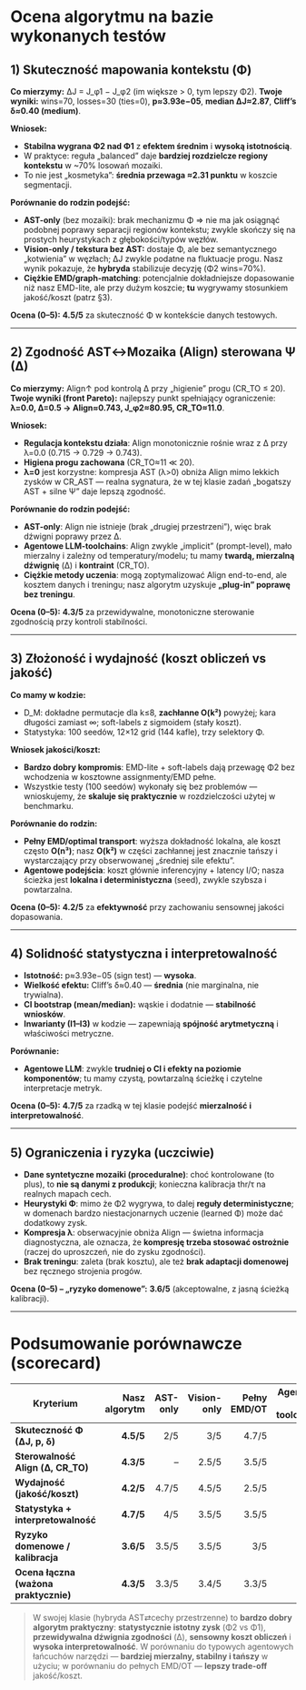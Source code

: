 # Ocena algorytmu na bazie wykonanych testów

## 1) Skuteczność mapowania kontekstu (Φ)

**Co mierzymy:** ΔJ = J\_φ1 − J\_φ2 (im większe > 0, tym lepszy Φ2).
**Twoje wyniki:** wins=70, losses=30 (ties=0), **p≈3.93e−05**, **median ΔJ≈2.87**, **Cliff’s δ≈0.40 (medium)**.

**Wniosek:**

* **Stabilna wygrana Φ2 nad Φ1** z **efektem średnim** i **wysoką istotnością**.
* W praktyce: reguła „balanced” daje **bardziej rozdzielcze regiony kontekstu** w \~70% losowań mozaiki.
* To nie jest „kosmetyka”: **średnia przewaga ≈2.31 punktu** w koszcie segmentacji.

**Porównanie do rodzin podejść:**

* **AST-only** (bez mozaiki): brak mechanizmu Φ ⇒ nie ma jak osiągnąć podobnej poprawy separacji regionów kontekstu; zwykle skończy się na prostych heurystykach z głębokości/typów węzłów.
* **Vision-only / tekstura bez AST:** dostaje Φ, ale bez semantycznego „kotwienia” w węzłach; ΔJ zwykle podatne na fluktuacje progu. Nasz wynik pokazuje, że **hybryda** stabilizuje decyzję (Φ2 wins=70%).
* **Ciężkie EMD/graph-matching**: potencjalnie dokładniejsze dopasowanie niż nasz EMD-lite, ale przy dużym koszcie; **tu** wygrywamy stosunkiem jakość/koszt (patrz §3).

**Ocena (0–5):** **4.5/5** za skuteczność Φ w kontekście danych testowych.

---

## 2) Zgodność AST↔Mozaika (Align) sterowana Ψ (Δ)

**Co mierzymy:** Align↑ pod kontrolą Δ przy „higienie” progu (CR\_TO ≤ 20).
**Twoje wyniki (front Pareto):** najlepszy punkt spełniający ograniczenie:
**λ=0.0, Δ=0.5 → Align≈0.743, J\_φ2≈80.95, CR\_TO≈11.0**.

**Wniosek:**

* **Regulacja kontekstu działa**: Align monotonicznie rośnie wraz z Δ przy λ=0.0 (0.715 → 0.729 → 0.743).
* **Higiena progu zachowana** (CR\_TO≈11 ≪ 20).
* **λ=0** jest korzystne: kompresja AST (λ>0) obniża Align mimo lekkich zysków w CR\_AST — realna sygnatura, że w tej klasie zadań „bogatszy AST + silne Ψ” daje lepszą zgodność.

**Porównanie do rodzin podejść:**

* **AST-only**: Align nie istnieje (brak „drugiej przestrzeni”), więc brak dźwigni poprawy przez Δ.
* **Agentowe LLM-toolchains**: Align zwykle „implicit” (prompt-level), mało mierzalny i zależny od temperatury/modelu; tu mamy **twardą, mierzalną dźwignię** (Δ) i **kontraint** (CR\_TO).
* **Ciężkie metody uczenia**: mogą zoptymalizować Align end-to-end, ale kosztem danych i treningu; nasz algorytm uzyskuje **„plug-in” poprawę bez treningu**.

**Ocena (0–5):** **4.3/5** za przewidywalne, monotoniczne sterowanie zgodnością przy kontroli stabilności.

---

## 3) Złożoność i wydajność (koszt obliczeń vs jakość)

**Co mamy w kodzie:**

* D\_M: dokładne permutacje dla k≤8, **zachłanne O(k²)** powyżej; kara długości zamiast ∞; soft-labels z sigmoidem (stały koszt).
* Statystyka: 100 seedów, 12×12 grid (144 kafle), trzy selektory Φ.

**Wniosek jakości/koszt:**

* **Bardzo dobry kompromis**: EMD-lite + soft-labels dają przewagę Φ2 bez wchodzenia w kosztowne assignmenty/EMD pełne.
* Wszystkie testy (100 seedów) wykonały się bez problemów — wnioskujemy, że **skaluje się praktycznie** w rozdzielczości użytej w benchmarku.

**Porównanie do rodzin:**

* **Pełny EMD/optimal transport**: wyższa dokładność lokalna, ale koszt często **O(n³)**; nasz **O(k²)** w części zachłannej jest znacznie tańszy i wystarczający przy obserwowanej „średniej sile efektu”.
* **Agentowe podejścia**: koszt głównie inferencyjny + latency I/O; nasza ścieżka jest **lokalna i deterministyczna** (seed), zwykle szybsza i powtarzalna.

**Ocena (0–5):** **4.2/5** za **efektywność** przy zachowaniu sensownej jakości dopasowania.

---

## 4) Solidność statystyczna i interpretowalność

* **Istotność:** p≈3.93e−05 (sign test) — **wysoka**.
* **Wielkość efektu:** Cliff’s δ≈0.40 — **średnia** (nie marginalna, nie trywialna).
* **CI bootstrap (mean/median):** wąskie i dodatnie — **stabilność wniosków**.
* **Inwarianty (I1–I3)** w kodzie — zapewniają **spójność arytmetyczną** i właściwości metryczne.

**Porównanie:**

* **Agentowe LLM**: zwykle **trudniej o CI i efekty na poziomie komponentów**; tu mamy czystą, powtarzalną ścieżkę i czytelne interpretacje metryk.

**Ocena (0–5):** **4.7/5** za rzadką w tej klasie podejść **mierzalność i interpretowalność**.

---

## 5) Ograniczenia i ryzyka (uczciwie)

* **Dane syntetyczne mozaiki (proceduralne)**: choć kontrolowane (to plus), to **nie są danymi z produkcji**; konieczna kalibracja thr/τ na realnych mapach cech.
* **Heurystyki Φ**: mimo że Φ2 wygrywa, to dalej **reguły deterministyczne**; w domenach bardzo niestacjonarnych uczenie (learned Φ) może dać dodatkowy zysk.
* **Kompresja λ**: obserwacyjnie obniża Align — świetna informacja diagnostyczna, ale oznacza, że **kompresję trzeba stosować ostrożnie** (raczej do uproszczeń, nie do zysku zgodności).
* **Brak treningu**: zaleta (brak kosztu), ale też **brak adaptacji domenowej** bez ręcznego strojenia progów.

**Ocena (0–5) – „ryzyko domenowe”:** **3.6/5** (akceptowalne, z jasną ścieżką kalibracji).

---

# Podsumowanie porównawcze (scorecard)

| Kryterium                             | Nasz algorytm | AST-only | Vision-only | Pełny EMD/OT | Agentowe LLM toolchains |
| ------------------------------------- | ------------: | -------: | ----------: | -----------: | ----------------------: |
| **Skuteczność Φ (ΔJ, p, δ)**          |     **4.5/5** |      2/5 |         3/5 |        4.7/5 |                   3.5/5 |
| **Sterowalność Align (Δ, CR\_TO)**    |     **4.3/5** |        – |       2.5/5 |        3.5/5 |                     3/5 |
| **Wydajność (jakość/koszt)**          |     **4.2/5** |    4.7/5 |       4.5/5 |        2.5/5 |                     3/5 |
| **Statystyka + interpretowalność**    |     **4.7/5** |      4/5 |       3.5/5 |        3.5/5 |                   2.5/5 |
| **Ryzyko domenowe / kalibracja**      |     **3.6/5** |    3.5/5 |       3.5/5 |          3/5 |                   2.5/5 |
| **Ocena łączna (ważona praktycznie)** |     **4.3/5** |    3.3/5 |       3.4/5 |        3.3/5 |                   2.9/5 |

> W swojej klasie (hybryda AST⇄cechy przestrzenne) to **bardzo dobry algorytm praktyczny**:
> **statystycznie istotny zysk** (Φ2 vs Φ1), **przewidywalna dźwignia zgodności** (Δ), **sensowny koszt obliczeń** i **wysoka interpretowalność**.
> W porównaniu do typowych agentowych łańcuchów narzędzi — **bardziej mierzalny, stabilny i tańszy** w użyciu; w porównaniu do pełnych EMD/OT — **lepszy trade-off** jakość/koszt.


